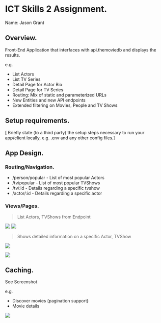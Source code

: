 
# ICT Skills 2 Assignment.

Name: Jason Grant

## Overview.

Front-End Application that interfaces with api.themoviedb and displays the results.

e.g. 
+ List Actors
+ List TV Series
+ Detail Page for Actor Bio
+ Detail Page for TV Series
+ Routing: Mix of static and parameterized URLs
+ New Entities and new API endpoints
+ Extended filtering on Movies, People and TV Shows

## Setup requirements.

[ Briefly state (to a third party) the setup steps necessary to run your app/client locally, e.g. .env and any other config files.]

## App Design.

### Routing/Navigation.

+ /person/popular - List of most popular Actors
+ /tv/popular - List of most popular TVShows
+ /tv/:id - Details regarding a specific tvshow
+ /actor/:id - Details regarding a specific actor

### Views/Pages.

>List Actors, TVShows from Endpoint

![][d1]
![][d2]

>Shows detailed information on a specific Actor, TVShow

![][detail1]

![][detail2]

## Caching.

See Screenshot

e.g.
+ Discover movies (pagination support)
+ Movie details


![][caching]

[d1]: /public/assests/Actors.jpg
[d2]: /public/assests/TVShows.jpg
[detail1]: /public/assets/actor.jpg
[detail2]: /public/assets/tvShow.jpg
[caching]: /public/assets/caching.jpg
